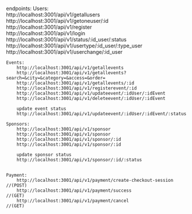 endpoints:
    Users:  
        http://localhost:3001/api/v1/getallusers  
        http://localhost:3001/api/v1/getoneuser/:id  
        http://localhost:3001/api/v1/register  
        http://localhost:3001/api/v1/login  
        http://localhost:3001/api/v1/status/:id_user/:status
        http://localhost:3001/api/v1/usertype/:id_user/:type_user
        http://localhost:3001/api/v1/userchange/:id_user



    Events:
        http://localhost:3001/api/v1/getallevents
        http://localhost:3001/api/v1/getallevents?search=&city=&category=&access=&order=
        http://localhost:3001/api/v1/getallevents/:id
        http://localhost:3001/api/v1/registerevent/:id
        http://localhost:3001/api/v1/updateevent/:idUser/:idEvent
        http://localhost:3001/api/v1/deleteevent/:idUser/:idEvent

        update event status
        http://localhost:3001/api/v1/updateevent/:idUser/:idEvent/:status

    Sponsors:
        http://localhost:3001/api/v1/sponsor
        http://localhost:3001/api/v1/sponsor
        http://localhost:3001/api/v1/sponsor/:id
        http://localhost:3001/api/v1/sponsor/:id

        update sponsor status
        http://localhost:3001/api/v1/sponsor/:id/:status


    Payment:
        http://localhost:3001/api/v1/payment/create-checkout-session            //(POST)
        http://localhost:3001/api/v1/payment/success                            //(GET)
        http://localhost:3001/api/v1/payment/cancel                             //(GET)
        